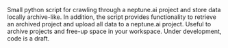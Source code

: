 Small python script for crawling through a neptune.ai project and store data locally archive-like. In addition, 
the script provides functionality to retrieve an archived project and upload all data to a neptune.ai project. Useful 
to archive projects and free-up space in your workspace. Under development, code is a draft.